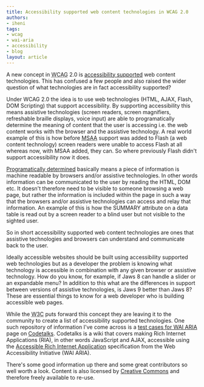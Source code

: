 ```yaml
---
title: Accessibility supported web content technologies in WCAG 2.0
authors:
- iheni
tags:
- wcag
- wai-aria
- accessibility
- blog
layout: article
---
```

<p>A new concept in <abbr title="Web Content Accessibility Guidelines">WCAG</abbr> 2.0 is <a href="http://www.w3.org/TR/WCAG20/#accessibility-supported">accessibility supported</a> web content technologies. This has confused a few people and also raised the wider question of what technologies are in fact accessibility supported?</p>

<p>Under WCAG 2.0 the idea is to use web technologies (HTML, AJAX, Flash, DOM Scripting) that support accessibility. By supporting accessibility this means assistive technologies (screen readers, screen magnifiers, refreshable braille displays, voice input) are able to programatically determine the meaning of content that the user is accessing i.e. the web content works with the browser and the assistive technology. A real world example of this is how before <abbr title="Microsoft Active Accessibility">MSAA</abbr> support was added to Flash (a web content technology) screen readers were unable to access Flash at all whereas now, with MSAA added, they can. So where previously Flash didn&#39;t support accessibility now it does.</p>

<p><a href="http://www.w3.org/TR/WCAG20/#programmaticallydetermineddef">Programatically determined</a> basically means a piece of information is machine readable by browsers and/or assistive technologies. In other words information can be communicated to the user by reading the HTML, DOM etc. It doesn&#39;t therefore need to be visible to someone browsing a web page, but rather the information is included within the page in such a way that the browsers and/or assistive technologies can access and relay that information. An example of this is how the SUMMARY attribute on a data table is read out by a screen reader to a blind user but not visible to the sighted user.</p>

<p>So in short accessibility supported web content technologies are ones that assistive technologies and browsers can understand and communicate back to the user.</p>

<p>Ideally accessible websites should be built using accessibility supported web technologies but as a developer the problem is knowing what technology is accessible in combination with any given browser or assistive technology. How do you know, for example, if Jaws 8 can handle a slider or an expandable menu? In addition to this what are the differences in support between versions of assistive technologies, is Jaws 9 better than Jaws 8? These are essential things to know for a web developer who is building accessible web pages.</p>

<p>While the <abbr title="World Wide Web Consortium">W3C</abbr> puts forward this concept they are leaving it to the community to  create a list of accessibility supported technologies. One such repository of information I&#39;ve come across is a <a href="http://wiki.codetalks.org/wiki/index.php/Set_of_ARIA_Test_Cases ">test cases for WAI ARIA</a> page on <a href="http://wiki.codetalks.org/wiki/index.php/Main_Page">Codetalks</a>. Codetalks is a wiki that covers making Rich Internet Applications (RIA), in other words JavaScript and AJAX, accessible using the <a href="http://www.w3.org/WAI/intro/aria">Accessible Rich Internet Application</a> specification from the Web Accessibility Initiative (WAI ARIA).</p>

There&#39;s some good information up there and some great contributors so well worth a look. Content is also licensed by <a href="http://creativecommons.org/licenses/by-sa/3.0/">Creative Commons</a> and therefore freely available to re-use.
